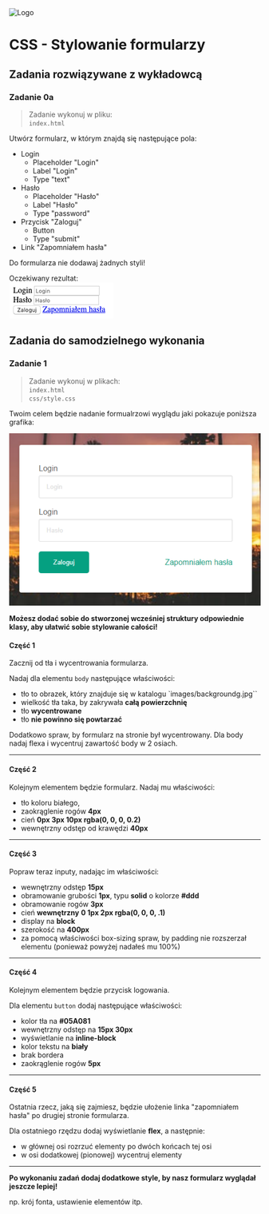 <img alt="Logo" src="http://coderslab.pl/img/coderslab-logo.png" width="400">

# CSS - Stylowanie formularzy

## Zadania rozwiązywane z wykładowcą

### Zadanie 0a

> Zadanie wykonuj w pliku:  
> `index.html`  

Utwórz formularz, w którym znajdą się następujące pola:
* Login
  * Placeholder "Login"
  * Label "Login"
  * Type "text"
* Hasło
  * Placeholder "Hasło"
  * Label "Hasło"
  * Type "password"
* Przycisk "Zaloguj"
  * Button
  * Type "submit"
* Link "Zapomniałem hasła"

Do formularza nie dodawaj żadnych styli!

Oczekiwany rezultat:  
![](images/example0a.png)


## Zadania do samodzielnego wykonania

### Zadanie 1

> Zadanie wykonuj w plikach:  
> `index.html`  
> `css/style.css` 

Twoim celem będzie nadanie formualrzowi wyglądu jaki pokazuje poniższa grafika:

![](images/example01.png)

**Możesz dodać sobie do stworzonej wcześniej struktury odpowiednie klasy, aby ułatwić sobie stylowanie całości!**

#### Część 1
Zacznij od tła i wycentrowania formularza.

Nadaj dla elementu `body` następujące właściwości:
- tło to obrazek, który znajduje się w katalogu `images/backgroundg.jpg``
- wielkość tła taka, by zakrywała **całą powierzchnię**
- tło **wycentrowane**
- tło **nie powinno się powtarzać**

Dodatkowo spraw, by formularz na stronie był wycentrowany. Dla body nadaj flexa i wycentruj zawartość body w 2 osiach.

---

#### Część 2

Kolejnym elementem będzie formularz. Nadaj mu właściwości:

- tło koloru białego,
- zaokrąglenie rogów **4px**
- cień **0px 3px 10px rgba(0, 0, 0, 0.2)**
- wewnętrzny odstęp od krawędzi **40px**

---

#### Część 3

Popraw teraz inputy, nadając im właściwości:

- wewnętrzny odstęp **15px**
- obramowanie grubości **1px**, typu **solid** o kolorze **#ddd**
- obramowanie rogów **3px**
- cień **wewnętrzny** **0 1px 2px rgba(0, 0, 0, .1)**
- display na **block**
- szerokość na **400px**
- za pomocą właściwości box-sizing spraw, by padding nie rozszerzał elementu (ponieważ powyżej nadałeś mu 100%)

---

#### Część 4

Kolejnym elementem będzie przycisk logowania.

Dla elementu `button` dodaj następujące właściwości:

- kolor tła na **#05A081**
- wewnętrzny odstęp na **15px 30px**
- wyświetlanie na **inline-block**
- kolor tekstu na **biały**
- brak bordera
- zaokrąglenie rogów **5px**

---

#### Część 5

Ostatnia rzecz, jaką się zajmiesz, będzie ułożenie linka "zapomniałem hasła" po drugiej stronie formularza.

Dla ostatniego rzędzu dodaj wyświetlanie **flex**, a następnie:
- w głównej osi rozrzuć elementy po dwóch końcach tej osi
- w osi dodatkowej (pionowej) wycentruj elementy

---

**Po wykonaniu zadań dodaj dodatkowe style, by nasz formularz wyglądał jeszcze lepiej!**

np. krój fonta, ustawienie elementów itp.
